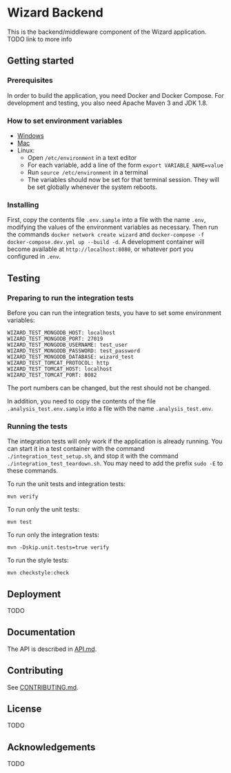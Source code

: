 # Wizard Backend
This is the backend/middleware component of the Wizard application. TODO link to more info

## Getting started
### Prerequisites
In order to build the application, you need Docker and Docker Compose. For development and testing, you also need Apache Maven 3 and JDK 1.8.

### How to set environment variables
- [Windows](https://www.techjunkie.com/environment-variables-windows-10/)
- [Mac](https://apple.stackexchange.com/questions/106778)
- Linux:
    - Open `/etc/environment` in a text editor
    - For each variable, add a line of the form `export VARIABLE_NAME=value`
    - Run `source /etc/environment` in a terminal
    - The variables should now be set for that terminal session.
    They will be set globally whenever the system reboots. 

### Installing
First, copy the contents file `.env.sample` into a file with the name `.env`, modifying the values of the environment variables as necessary. Then run the commands `docker network create wizard` and `docker-compose -f docker-compose.dev.yml up --build -d`. A development container will become available at `http://localhost:8080`, or whatever port you configured in `.env`.

## Testing
### Preparing to run the integration tests
Before you can run the integration tests, you have to set some environment variables:

```
WIZARD_TEST_MONGODB_HOST: localhost
WIZARD_TEST_MONGODB_PORT: 27019
WIZARD_TEST_MONGODB_USERNAME: test_user
WIZARD_TEST_MONGODB_PASSWORD: test_password
WIZARD_TEST_MONGODB_DATABASE: wizard_test
WIZARD_TEST_TOMCAT_PROTOCOL: http
WIZARD_TEST_TOMCAT_HOST: localhost
WIZARD_TEST_TOMCAT_PORT: 8082

```

The port numbers can be changed, but the rest should not be changed.

In addition, you need to copy the contents of the file `.analysis_test.env.sample` into a file with the name `.analysis_test.env`.

### Running the tests
The integration tests will only work if the application is already running. You can start it in a test container
with the command `./integration_test_setup.sh`, and stop it with the command `./integration_test_teardown.sh`.
You may need to add the prefix `sudo -E` to these commands.

To run the unit tests and integration tests:

```console
mvn verify

```

To run only the unit tests:

```console
mvn test

```

To run only the integration tests:

```console
mvn -Dskip.unit.tests=true verify

```

To run the style tests:

```console
mvn checkstyle:check

```

## Deployment
TODO

## Documentation
The API is described in [API.md](API.md).

## Contributing
See [CONTRIBUTING.md](CONTRIBUTING.md).

## License
TODO

## Acknowledgements
TODO
